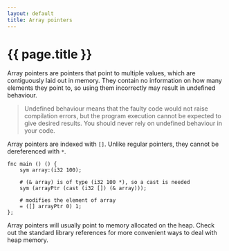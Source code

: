 ```yaml
---
layout: default
title: Array pointers
---
```

# {{ page.title }}

Array pointers are pointers that point to multiple values, which are contiguously laid out in memory. They contain no information on how many elements they point to, so using them incorrectly may result in undefined behaviour.

> Undefined behaviour means that the faulty code would not raise compilation errors, but the program execution cannot be expected to give desired results. You should never rely on undefined behaviour in your code.

Array pointers are indexed with `[]`. Unlike regular pointers, they cannot be dereferenced with `*`.

```
fnc main () () {
    sym array:(i32 100);

    # (& array) is of type (i32 100 *), so a cast is needed
    sym (arrayPtr (cast (i32 []) (& array)));

    # modifies the element of array
    = ([] arrayPtr 0) 1;
};
```

Array pointers will usually point to memory allocated on the heap. Check out the standard library references for more convenient ways to deal with heap memory.